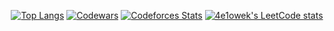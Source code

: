 <div align="center">
  
  [![Top Langs](https://github-readme-stats.vercel.app/api/top-langs/?username=atvKail&layout=compact)](https://github.com/anuraghazra/github-readme-stats)
  [![Codewars](https://github.r2v.ch/codewars?user=4e1&top_languages=true)](https://www.codewars.com/users/4e1)
  [![Codeforces Stats](https://codeforces-readme-stats.vercel.app/api/card?username=Animehnik)](https://codeforces.com/profile/Animehnik)
  [![4e1owek's LeetCode stats](https://leetcode-stats-six.vercel.app/?username=atvKail&theme=dark)]([https://github.com/KnlnKS/leetcode-stats])
  
</div>
